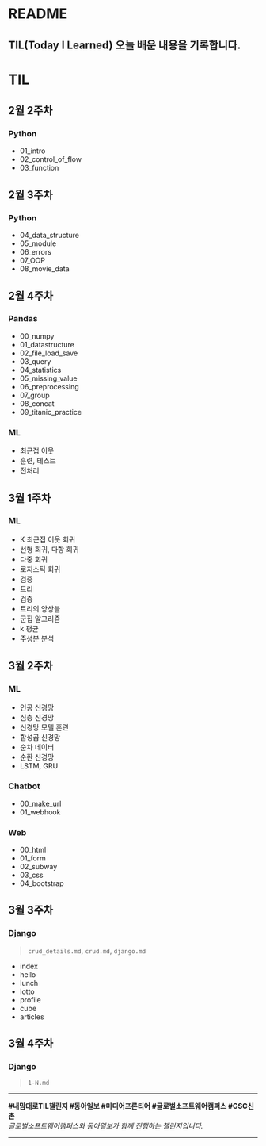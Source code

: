 # README
TIL(Today I Learned)
오늘 배운 내용을 기록합니다. 
---
# TIL

## 2월 2주차  
### Python  
- 01_intro  
- 02_control_of_flow  
- 03_function  

## 2월 3주차  
### Python  
- 04_data_structure  
- 05_module  
- 06_errors  
- 07_OOP  
- 08_movie_data  

## 2월 4주차  
### Pandas  
- 00_numpy  
- 01_datastructure  
- 02_file_load_save  
- 03_query  
- 04_statistics  
- 05_missing_value  
- 06_preprocessing  
- 07_group  
- 08_concat  
- 09_titanic_practice  

### ML  
- 최근접 이웃  
- 훈련, 테스트  
- 전처리  

## 3월 1주차  
### ML  
- K 최근접 이웃 회귀  
- 선형 회귀, 다항 회귀  
- 다중 회귀  
- 로지스틱 회귀  
- 검증  
- 트리  
- 검증  
- 트리의 앙상블  
- 군집 알고리즘  
- k 평균  
- 주성분 분석  

## 3월 2주차  
### ML  
- 인공 신경망  
- 심층 신경망  
- 신경망 모델 훈련  
- 합성곱 신경망  
- 순차 데이터  
- 순환 신경망  
- LSTM, GRU  

### Chatbot  
- 00_make_url  
- 01_webhook  

### Web  
- 00_html  
- 01_form  
- 02_subway  
- 03_css  
- 04_bootstrap  

## 3월 3주차  
### Django
> `crud_details.md`,  `crud.md`, `django.md`
- index  
- hello  
- lunch  
- lotto  
- profile  
- cube  
- articles  

## 3월 4주차  
### Django
> `1-N.md`
---



**#내맘대로TIL챌린지 #동아일보 #미디어프론티어 #글로벌소프트웨어캠퍼스 #GSC신촌**  
_글로벌소프트웨어캠퍼스와 동아일보가 함께 진행하는 챌린지입니다._




---
